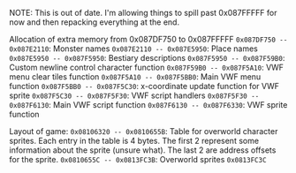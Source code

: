NOTE: This is out of date. I'm allowing things to spill past 0x087FFFFF for now
      and then repacking everything at the end.


Allocation of extra memory from 0x087DF750 to 0x087FFFFF
`0x087DF750 -- 0x087E2110`: Monster names
`0x087E2110 -- 0x087E5950`: Place names
`0x087E5950 -- 0x087F5950`: Bestiary descriptions
`0x087F5950 -- 0x087F59B0`: Custom newline control character function
`0x087F59B0 -- 0x087F5A10`: VWF menu clear tiles function
`0x087F5A10 -- 0x087F5BB0`: Main VWF menu function
`0x087F5BB0 -- 0x087F5C30`: x-coordinate update function for VWF sprite
`0x087F5C30 -- 0x087F5F30`: VWF script handlers
`0x087F5F30 -- 0x087F6130`: Main VWF script function
`0x087F6130 -- 0x087F6330`: VWF sprite function

Layout of game:
`0x08106320 -- 0x0810655B`: Table for overworld character sprites. Each entry
  in the table is 4 bytes. The first 2 represent some information about the
  sprite (unsure what). The last 2 are address offsets for the sprite.
`0x0810655C -- 0x0813FC3B`: Overworld sprites
`0x0813FC3C`
